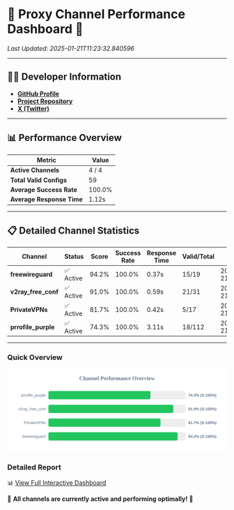 # 🌟 Proxy Channel Performance Dashboard 🌟

_Last Updated: 2025-01-21T11:23:32.840596_

---

## 👩‍💻 Developer Information

- **[GitHub Profile](https://github.com/4n0nymou3)**  
- **[Project Repository](https://github.com/4n0nymou3/multi-proxy-config-fetcher)**  
- **[X (Twitter)](https://x.com/4n0nymou3)**  

---

## 📊 Performance Overview

| Metric                | Value       |
|-----------------------|-------------|
| **Active Channels**   | 4 / 4       |
| **Total Valid Configs** | 59          |
| **Average Success Rate** | 100.0%      |
| **Average Response Time** | 1.12s       |

---

## 📋 Detailed Channel Statistics

| Channel          | Status     | Score  | Success Rate | Response Time | Valid/Total | Last Success               |
|------------------|------------|--------|--------------|---------------|-------------|----------------------------|
| **freewireguard**  | ✅ Active  | 94.2%  | 100.0% | 0.37s         | 15/19       | 2025-01-21T11:23:32.838712 |
| **v2ray_free_conf**  | ✅ Active  | 91.0%  | 100.0% | 0.59s         | 21/31       | 2025-01-21T11:23:31.983436 |
| **PrivateVPNs**  | ✅ Active  | 81.7%  | 100.0% | 0.42s         | 5/17       | 2025-01-21T11:23:32.444327 |
| **prrofile_purple**  | ✅ Active  | 74.3%  | 100.0% | 3.11s         | 18/112       | 2025-01-21T11:23:31.338384 |

---

### Quick Overview
<div align="center">
  <a href="https://raw.githubusercontent.com/nullluser/NullRepo/refs/heads/main/assets/channel_stats_chart.svg">
    <img src="https://raw.githubusercontent.com/nullluser/NullRepo/refs/heads/main/assets/channel_stats_chart.svg" alt="Source Performance Statistics" width="800">
  </a>
</div>

### Detailed Report
📊 [View Full Interactive Dashboard](https://htmlpreview.github.io/?https://github.com/nullluser/NullRepo/blob/main/assets/performance_report.html)

🎉 **All channels are currently active and performing optimally!** 🎉
